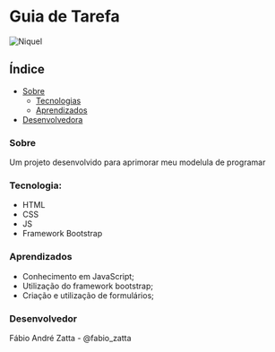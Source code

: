 # Guia de Tarefa


![Niquel](https://i.imgur.com/anq6VWH.png)

## Índice

- [Sobre](#sobre)
  - [Tecnologias](#tecnologias)
  - [Aprendizados](#aprendizados)
- [Desenvolvedora](#desenvolvedor)

### Sobre
Um projeto desenvolvido para aprimorar meu modelula de programar


### Tecnologia:

 - HTML
 - CSS
 - JS
 - Framework Bootstrap
 
### Aprendizados
  * Conhecimento em JavaScript;
  * Utilização do framework bootstrap;
  * Criação e utilização de formulários;

### Desenvolvedor

Fábio André Zatta - @fabio_zatta


